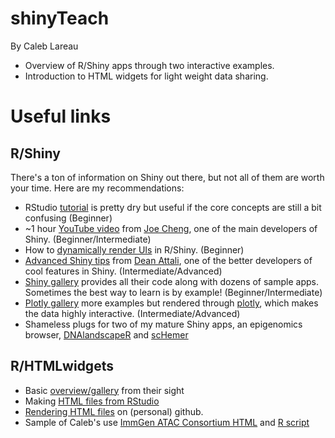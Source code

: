 # shinyTeach
By Caleb Lareau

- Overview of R/Shiny apps through two interactive examples. 
- Introduction to HTML widgets for light weight data sharing.

# Useful links

## R/Shiny
There's a ton of information on Shiny out there, but not all of them are worth your time. Here are my recommendations:
- RStudio [tutorial](http://shiny.rstudio.com/tutorial/lesson1/) is pretty dry but useful if the core concepts are still a bit confusing (Beginner)
- ~1 hour [YouTube video](https://www.youtube.com/watch?v=Ido56dwDTg8) from [Joe Cheng](https://github.com/jcheng5), one of the main developers of Shiny. (Beginner/Intermediate)
- How to [dynamically render UIs](http://shiny.rstudio.com/articles/dynamic-ui.html) in R/Shiny. (Beginner)
- [Advanced Shiny tips](http://deanattali.com/blog/advanced-shiny-tips/) from [Dean Attali](http://deanattali.com/aboutme/), one of the better developers of cool features in Shiny. (Intermediate/Advanced)
- [Shiny gallery](http://shiny.rstudio.com/gallery/) provides all their code along with dozens of sample apps. Sometimes the best way to learn is by example! (Beginner/Intermediate)
- [Plotly gallery](https://plot.ly/r/shiny-gallery/) more examples but rendered through [plotly](https://plot.ly/), which makes the data highly interactive. (Intermediate/Advanced)
- Shameless plugs for two of my mature Shiny apps, an epigenomics browser, [DNAlandscapeR](http://dnalandscaper.aryeelab.org) and [scHemer](https://caleblareau.shinyapps.io/scHemer/)

## R/HTMLwidgets
- Basic [overview/gallery](http://www.htmlwidgets.org/) from their sight
- Making [HTML files from RStudio](https://support.rstudio.com/hc/en-us/articles/200552276-Creating-Notebooks-from-R-Scripts)
- [Rendering HTML files](http://stackoverflow.com/questions/8446218/how-to-see-an-html-page-on-github-as-a-normal-rendered-html-page-to-see-preview) on (personal) github. 
- Sample of Caleb's use [ImmGen ATAC Consortium HTML](https://github.com/buenrostrolab/ImmGen/blob/master/code/ImmGen_chromVar_04Oct.html) and [R script](https://github.com/buenrostrolab/ImmGen/blob/master/code/Immgen_chromVar.R)


